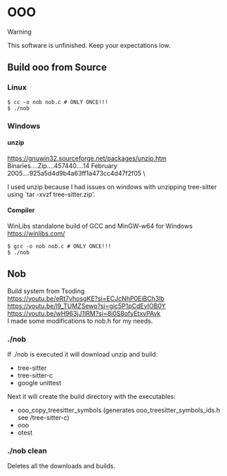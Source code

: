 # OOO

> [!WARNING]
> This software is unfinished. Keep your expectations low.

## Build ooo from Source

### Linux

```console
$ cc -o nob nob.c # ONLY ONCE!!!
$ ./nob
```

### Windows 
#### unzip
https://gnuwin32.sourceforge.net/packages/unzip.htm \
Binaries....Zip....457440....14 February 2005....925a5d4d9b4a63ff1a473cc4d47f2f05 \

I used unzip because I had issues on windows with unzipping tree-sitter using `tar -xvzf tree-sitter.zip'.

#### Compiler
WinLibs standalone build of GCC and MinGW-w64 for Windows\
https://winlibs.com/

```console
$ gcc -o nob nob.c # ONLY ONCE!!!
$ ./nob
```

## Nob
Build system from Tsoding\
https://youtu.be/eRt7vhosgKE?si=ECJcNhP0EiBCh3Ib \
https://youtu.be/l9_TUMZSewo?si=gic5P1pCdEyIOB0Y \
https://youtu.be/wH963jJ1lRM?si=8i0S8ofyEtxvPAvk \
I made some modifications to nob.h for my needs.

### ./nob
If ./nob is executed it will download unzip and build:
- tree-sitter 
- tree-sitter-c 
- google unittest 

Next it will create the build directory with the executables:
+ ooo_copy_treesitter_symbols (generates ooo_treesitter_symbols_ids.h see /tree-sitter-c)
+ ooo
+ otest

### ./nob clean
Deletes all the downloads and builds.




